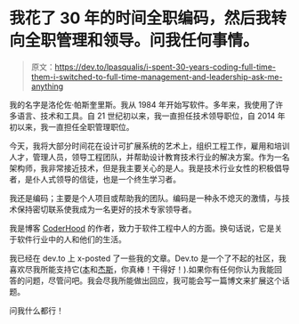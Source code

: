 # 我花了 30 年的时间全职编码，然后我转向全职管理和领导。问我任何事情。

> 原文：<https://dev.to/lpasqualis/i-spent-30-years-coding-full-time-them-i-switched-to-full-time-management-and-leadership-ask-me-anything>

我的名字是洛伦佐·帕斯奎里斯。我从 1984 年开始写软件。多年来，我使用了许多语言、技术和工具。自 21 世纪初以来，我一直担任技术领导职位，自 2014 年初以来，我一直担任全职管理职位。

今天，我将大部分时间花在设计可扩展系统的艺术上，组织工程工作，雇用和培训人才，管理人员，领导工程团队，并帮助设计教育技术行业的解决方案。作为一名架构师，我非常接近技术，但是我主要关心的是人。我是技术行业女性的积极倡导者，是仆人式领导的信徒，也是一个终生学习者。

我还是编码；主要是个人项目或帮助我的团队。编码是一种永不熄灭的激情，与技术保持密切联系使我成为一名更好的技术专家领导者。

我是博客 [CoderHood](http://www.coderhood.com) 的作者，致力于软件工程中人的方面。换句话说，它是关于软件行业中的人和他们的生活。

我已经在 dev.to 上 x-posted 了一些我的文章。Dev.to 是一个了不起的社区，我喜欢尽我所能支持它([本](https://dev.to/ben)和[杰斯](https://dev.to/jess)，你真棒！干得好！).如果你有任何你认为我能回答的问题，尽管问吧。我会尽我所能做出回应，我可能会写一篇博文来扩展这个话题。

问我什么都行！